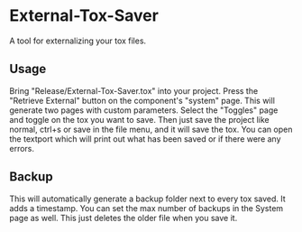 # External-Tox-Saver
A tool for externalizing your tox files. 


## Usage
Bring "Release/External-Tox-Saver.tox" into your project. Press the "Retrieve External" button on the component's "system" page.
This will generate two pages with custom parameters. Select the "Toggles" page and toggle on the tox you want to save.  Then just save the project like normal, ctrl+s or save in the file menu, and it will save the tox. You can open the textport which will print out what has been saved or if there were any errors.

## Backup
This will automatically generate a backup folder next to every tox saved. It adds a timestamp. You can set the max number of backups in the System page as well. This just deletes the older file when you save it. 
